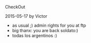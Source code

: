 CheckOut

2015-05-17 by Victor

* as usual ;) admin rights for you at ftp
* big thanx: you are back soldato:)
* todas los argentinos :)